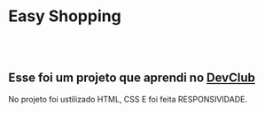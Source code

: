 <h1>Easy Shopping</h1>
<br>
<br>
<h2>Esse foi um projeto que aprendi no <a href="https://rodolfomori.com.br/" target="_blank" >DevClub </a></h2>

<p >No projeto foi ustilizado HTML, CSS E foi feita RESPONSIVIDADE.</p>
